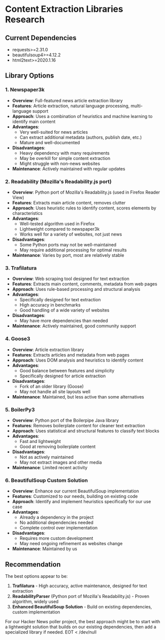 # Content Extraction Libraries Research

## Current Dependencies
- requests>=2.31.0
- beautifulsoup4>=4.12.2
- html2text>=2020.1.16

## Library Options

### 1. Newspaper3k
- **Overview**: Full-featured news article extraction library
- **Features**: Article extraction, natural language processing, multi-language support
- **Approach**: Uses a combination of heuristics and machine learning to identify main content
- **Advantages**: 
  - Very well-suited for news articles
  - Can extract additional metadata (authors, publish date, etc.)
  - Mature and well-documented
- **Disadvantages**:
  - Heavy dependency with many requirements
  - May be overkill for simple content extraction
  - Might struggle with non-news websites
- **Maintenance**: Actively maintained with regular updates

### 2. Readability (Mozilla's Readability.js port)
- **Overview**: Python port of Mozilla's Readability.js (used in Firefox Reader View)
- **Features**: Extracts main article content, removes clutter
- **Approach**: Uses heuristic rules to identify content, scores elements by characteristics
- **Advantages**:
  - Well-tested algorithm used in Firefox
  - Lightweight compared to newspaper3k
  - Works well for a variety of websites, not just news
- **Disadvantages**:
  - Some Python ports may not be well-maintained
  - May require additional processing for optimal results
- **Maintenance**: Varies by port, most are relatively stable

### 3. Trafilatura
- **Overview**: Web scraping tool designed for text extraction
- **Features**: Extracts main content, comments, metadata from web pages
- **Approach**: Uses rule-based processing and structural analysis
- **Advantages**:
  - Specifically designed for text extraction
  - High accuracy in benchmarks
  - Good handling of a wide variety of websites
- **Disadvantages**:
  - May have more dependencies than needed
- **Maintenance**: Actively maintained, good community support

### 4. Goose3
- **Overview**: Article extraction library
- **Features**: Extracts articles and metadata from web pages
- **Approach**: Uses DOM analysis and heuristics to identify content
- **Advantages**:
  - Good balance between features and simplicity
  - Specifically designed for article extraction
- **Disadvantages**:
  - Fork of an older library (Goose)
  - May not handle all site layouts well
- **Maintenance**: Maintained, but less active than some alternatives

### 5. BoilerPy3
- **Overview**: Python port of the Boilerpipe Java library
- **Features**: Removes boilerplate content for cleaner text extraction
- **Approach**: Uses statistical and structural features to classify text blocks
- **Advantages**:
  - Fast and lightweight
  - Good at removing boilerplate content
- **Disadvantages**:
  - Not as actively maintained
  - May not extract images and other media
- **Maintenance**: Limited recent activity

### 6. BeautifulSoup Custom Solution
- **Overview**: Enhance our current BeautifulSoup implementation
- **Features**: Customized to our needs, building on existing code
- **Approach**: Identify and implement heuristics specifically for our use case
- **Advantages**:
  - Already a dependency in the project
  - No additional dependencies needed
  - Complete control over implementation
- **Disadvantages**:
  - Requires more custom development
  - May need ongoing refinement as websites change
- **Maintenance**: Maintained by us

## Recommendation

The best options appear to be:

1. **Trafilatura** - High accuracy, active maintenance, designed for text extraction
2. **ReadabilityParser** (Python port of Mozilla's Readability.js) - Proven algorithm, widely used
3. **Enhanced BeautifulSoup Solution** - Build on existing dependencies, custom implementation

For our Hacker News poller project, the best approach might be to start with a lightweight solution that builds on our existing dependencies, then add a specialized library if needed.
EOT < /dev/null